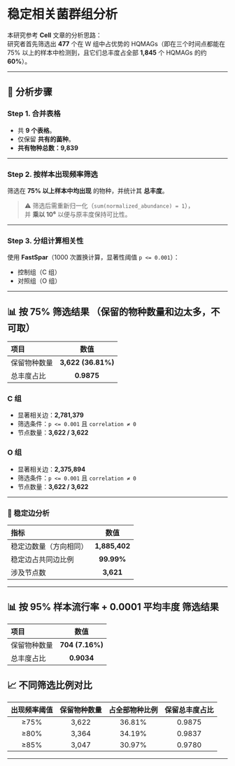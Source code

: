 # 稳定相关菌群组分析

本研究参考 **Cell** 文章的分析思路：  
研究者首先筛选出 **477** 个在 W 组中占优势的 HQMAGs（即在三个时间点都能在 75% 以上的样本中检测到，且它们总丰度占全部 **1,845** 个 HQMAGs 的约 **60%**）。

---

## 🧩 分析步骤

### Step 1. 合并表格
- 共 **9 个表格**。
- 仅保留 **共有的菌种**。
- **共有物种总数：9,839**

---

### Step 2. 按样本出现频率筛选
筛选在 **75% 以上样本中均出现** 的物种，并统计其 **总丰度**。  
> ⚠️ 筛选后需重新归一化（`sum(normalized_abundance) = 1`），  
> 并 **乘以 10⁶** 以便与原丰度保持可比性。

---

### Step 3. 分组计算相关性
使用 **FastSpar**（1000 次置换计算，显著性阈值 `p <= 0.001`）：
- 控制组（C 组）
- 对照组（O 组）

---

## 📊 按 75% 筛选结果 （保留的物种数量和边太多，不可取）

| 项目 | 数值 |
|:-----|:------:|
| 保留物种数量 | **3,622 (36.81%)** |
| 总丰度占比 | **0.9875** |

### **C 组**
- 显著相关边：**2,781,379**
- 筛选条件：`p <= 0.001` 且 `correlation ≠ 0`
- 节点数量：**3,622 / 3,622**

### **O 组**
- 显著相关边：**2,375,894**
- 筛选条件：`p <= 0.001` 且 `correlation ≠ 0`
- 节点数量：**3,622 / 3,622**

---

### 🔗 稳定边分析

| 指标 | 数值 |
|:------|:------:|
| 稳定边数量（方向相同） | **1,885,402** |
| 稳定边占共同边比例 | **99.99%** |
| 涉及节点数 | **3,621** |

---

## 📊 按 95% 样本流行率 + 0.0001 平均丰度 筛选结果 

| 项目 | 数值 |
|:-----|:------:|
| 保留物种数量 | **704 (7.16%)** |
| 总丰度占比 | **0.9034** |

## 📈 不同筛选比例对比

| 出现频率阈值 | 保留物种数量 | 占全部物种比例 | 保留总丰度占比 |
|:-------------:|:-------------:|:---------------:|:---------------:|
| ≥75% | 3,622 | 36.81% | 0.9875 |
| ≥80% | 3,364 | 34.19% | 0.9837 |
| ≥85% | 3,047 | 30.97% | 0.9780 |

---
